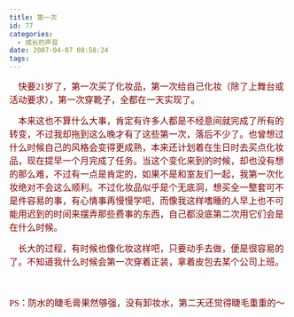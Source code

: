 ```yaml
---
title: 第一次
id: 77
categories:
  - 成长的声音
date: 2007-04-07 00:58:24
tags:
---
```


<div id="msgcns!DA984E57EDE76A7C!947" class="bvMsg"><div>

<font size="3"><font color="#800000"><span style="font-family:宋体;">    快要</span><span lang="EN-US"><font face="Times New Roman">21</font></span><span style="font-family:宋体;">岁了，第一次买了化妆品，第一次给自己化妆（除了上舞台或活动要求），第一次穿靴子，全都在一天实现了。</span></font></font>

<span style="font-family:宋体;"><font color="#800000" size="3">    本来这也不算什么大事，肯定有许多人都是不经意间就完成了所有的转变，不过我却拖到这么晚才有了这些第一次，落后不少了。也曾想过什么时候自己的风格会变得更成熟，本来还计划着在生日时去买点化妆品，现在提早一个月完成了任务。当这个变化来到的时候，却也没有想的那么难，不过有一点是肯定的，如果不是和室友们一起，我第一次化妆绝对不会这么顺利。不过化妆品似乎是个无底洞，想买全一整套可不是件容易的事，有心情事再慢慢学吧，而像我这样嗜睡的人早上也不可能用迟到的时间来摆弄那些费事的东西，自己都没底第二次用它们会是在什么时候。</font></span>

<span style="font-family:宋体;"><font color="#800000" size="3">    长大的过程，有时候也像化妆这样吧，只要动手去做，便是很容易的了。不知道我什么时候会第一次穿着正装，拿着皮包去某个公司上班。</font></span>

<span style="font-family:宋体;"><font color="#800000" size="3"/></span> 

<font size="3"><font color="#800000"><span lang="EN-US"><font face="Times New Roman">PS</font></span><span style="font-family:宋体;">：防水的睫毛膏果然够强，没有卸妆水，第二天还觉得睫毛重重的～</span></font></font>
</div></div>